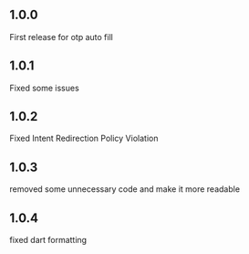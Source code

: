 ## 1.0.0

First release for otp auto fill

## 1.0.1

Fixed some issues

## 1.0.2

Fixed Intent Redirection Policy Violation

## 1.0.3

removed some unnecessary code and make it more readable

## 1.0.4

fixed dart formatting